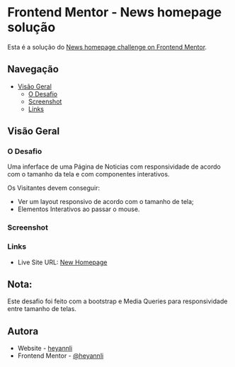 # Frontend Mentor - News homepage solução

Esta é a solução do [News homepage challenge on Frontend Mentor](https://www.frontendmentor.io/challenges/news-homepage-H6SWTa1MFl).  

## Navegação

- [Visão Geral](#visão-geral)
  - [O Desafio](#o-desafio)
  - [Screenshot](#screenshot)
  - [Links](#links)

## Visão Geral

### O Desafio

Uma inferface de uma Página de Noticias com responsividade de acordo com o tamanho da tela e com componentes interativos.

Os Visitantes devem conseguir:

- Ver um layout responsivo de acordo com o tamanho de tela;
- Elementos Interativos ao passar o mouse.

### Screenshot



### Links

- Live Site URL: [New Homepage](https://your-live-site-url.com)

## Nota:

Este desafio foi feito com a bootstrap e Media Queries para responsividade entre tamanho de telas.

## Autora

- Website - [heyannli](https://www.heyannli.online)
- Frontend Mentor - [@heyannli](https://www.frontendmentor.io/profile/heyannli)

